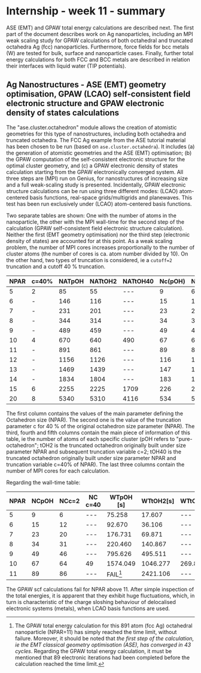 
# Internship - week 11 - summary

 ASE (EMT) and GPAW total energy calculations are described next. The first part of the document describes work on Ag nanoparticles, including an MPI weak scaling study for GPAW calculations of both octahedral and truncated octahedra Ag (fcc) nanoparticles. Furthermore, force fields for bcc metals (W) are tested for bulk, surface and nanoparticle cases. Finally, further total energy calculations for both FCC and BCC metals are described in relation their interfaces with liquid water (TIP potentials).
 
## Ag Nanostructures - ASE (EMT) geometry optimisation, GPAW (LCAO) self-consistent field electronic structure and GPAW electronic density of states calculations

The "ase.cluster.octahedron" module allows the creation of atomistic geometries for this type of nanostructures, including both octahedra and truncated octahedra. The FCC Ag example from the ASE tutorial material has been chosen to be run (based on `ase.cluster.octahedra`). It includes (a) the generation of atomistic geometries and the ASE (EMT) optimisation; (b) the GPAW computation of the self-consistent electronic structure for the optimal cluster geometry, and (c) a GPAW electronic density of states calculation starting from the GPAW electronically converged system. All three steps are (MPI) run on Genius, for nanostructures of increasing size and a full weak-scaling study is presented. Incidentally, GPAW electronic structure calculations can be run using three different modes: (LCAO) atom-centered basis functions, real-space grids/multigrids and planewaves. This test has been run exclusively under (LCAO) atom-centered basis functions.

Two separate tables are shown: One with the number of atoms in the nanoparticle, the other with the MPI wall-time for the second step of the calculation (GPAW self-consistent field electronic structure calculation). Neither the first (EMT geometry optimisation) nor the third step (electronic density of states) are accounted for at this point. As a weak scaling problem, the number of MPI cores increases proportionally to the number of cluster atoms (the number of cores is ca. atom number divided by 10). On the other hand, two types of truncation is considered, ie a `cutoff=2` truncation and a cutoff 40 % truncation.

|NPAR|c=40%|NATpOH|NATtOH2|NATtOH40|Nc(pOH)|Nc(c=2)|Nc(c=40)|
|----|-----|------|-------|--------|-------|-------|--------|
|5   |  2  |85    |    55 |   ---  |     9 |     6 |     -- |
|6   |  -  |146   |   116 |   ---  |    15 |    12 |     -- |
|7   |  -  |231   |   201 |   ---  |    23 |    20 |     -- |
|8   |  -  |344   |   314 |   ---  |    34 |    31 |     -- |
|9   |  -  |489   |   459 |   ---  |    49 |    46 |     -- |
|10  |  4  |670   |   640 |   490  |    67 |    64 |     49 |
|11  |  -  |891   |   861 |   ---  |    89 |    86 |     -- |
|12  |  -  |1156  |  1126 |   ---  |   116 |   113 |     -- |
|13  |  -  |1469  |  1439 |   ---  |   147 |   144 |     -- |
|14  |  -  |1834  |  1804 |   ---  |   183 |   180 |     -- |
|15  |  6  |2255  |  2225 |  1709  |   226 |   223 |    171 |
|20  |  8  |5340  |  5310 |  4116  |   534 |   531 |    412 |

The first column contains the values of the main parameter defining the Octahedron size (NPAR). The second one is the value of the truncation parameter c for 40 % of the original octahedron size parameter (NPAR).
The third, fourth and fifth columns contain the main piece of information of this table, ie the number of atoms of each specific cluster (pOH refers to "pure-octahedron"; tOH2 is the truncated octahedron originally built under size parameter NPAR and subsequent truncation variable c=2; tOH40 is the truncated octahedron originally built under size parameter NPAR and truncation variable c=40% of NPAR). The last three columns contain the number of MPI cores for each calculation.

 Regarding the wall-time table:
 
|NPAR|NCpOH|NCc=2|NC c=40|WTpOH [s]|WTtOH2[s]|WTtOH40  |
|----|-----|-----|-------|---------|---------|---------|
|5   |9    |6    |   --- |75.258   |17.607   |  ---    |
|6   |15   |12   |   --- |92.670   |36.106   |  ---    |
|7   |23   |20   |   --- |176.731  |69.871   |  ---    |
|8   |34   |31   |   --- |220.460  |140.867  |  ---    |
|9   |49   |46   |   --- |795.626  |495.511  |  ---    |
|10  |67   |64   |    49 |1574.049 |1046.277 |269.801  |
|11  |89   |86   |   --- |FAIL[^1] |2421.106 |  ---    |

[^1]: The GPAW total energy calculation for this 891 atom (fcc Ag) octahedral nanoparticle (NPAR=11) has simply reached the time limit, without failure. Moreover, it should be noted that *the first step of the calculation, ie the EMT classical geometry optimisation (ASE), has converged in 43 cycles*. Regarding the GPAW total energy calculation, it must be mentioned that 89 electronic iterations had been completed before the calculation reached the time limit.

The GPAW scf calculations fail for NPAR above 11. After simple inspection of the total energies, it is apparent that they exhibit huge fluctuations, which, in turn is characteristic of the charge sloshing behaviour of delocalised electronic systems (metals), when LCAO basis functions are used.
